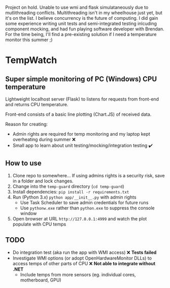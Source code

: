 Project on hold. Unable to use wmi and flask simulataneously due to mutlithreading conflicts. Multithreading isn't in my wheelhouse just yet, but it's on the list. I believe concurrency is the future of computing. I did gain some experience writing unit tests and semi-integrated testing inlcuding component mocking, and had fun playing software developer with Brendan. For the time being, I'll find a pre-existing solution if I need a temperature monitor this summer ;)

# TempWatch

## Super simple monitoring of PC (Windows) CPU temperature

Lightweight localhost server (Flask) to listens for requests from front-end and returns CPU temperature.

Front-end consists of a basic line plotting (Chart.JS) of received data.

Reason for creating:
- Admin rights are required for temp monitoring and my laptop kept overheating during summer ❌
- Small app to learn about unit testing/mocking/integration testing ✔️

## How to use

1. Clone repo to somewhere... If using admins rights is a security risk, save in a folder and lock changes.
2. Change into the `temp-guard` directory (`cd temp-guard`)
3. Install dependencies: `pip install -r requirements.txt`
4. Run (Python 3.x) `python app/__init__.py` with admin rights
    - Use Task Scheduler to save admin credentials for future runs
    - Use `pythonw.exe` rather than `python.exe` to suppress the console window
5. Open browser at URL `http://127.0.0.1:4999` and watch the plot populate with CPU temps 

## TODO
- Do integration test (aka run the app with WMI access) ❌ **Tests failed**
- Investigate WMI options (or adopt OpenHardwareMonitor DLLs) to access temps of other parts of CPU ❌ **Not able to integrate without .NET**
    - Include temps from more sensors (eg. individual cores, motherboard, GPU)
